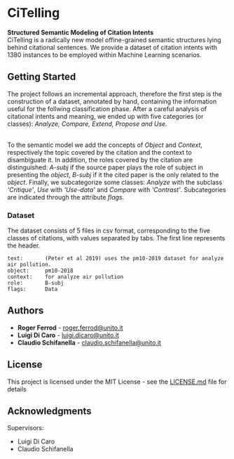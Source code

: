 # CiTelling

<b>Structured Semantic Modeling of Citation Intents</b><br>
CiTelling is a radically new model offine-grained semantic structures lying behind citational sentences.
We provide a dataset of citation intents with 1380 instances to be employed within Machine Learning scenarios.

## Getting Started

The project follows an incremental approach, therefore the first step is the construction of a dataset, annotated by hand, containing the information useful for the follwing classification phase.
After a careful analysis of citational intents and meaning, we ended up with five categories (or classes): <i>Analyze, Compare, Extend, Propose and Use.</i> </br>
</br>

To the semantic model we add the concepts of <i>Object</i> and <i>Context</i>, respectively the topic covered by the citation and the context to disambiguate it. In addition, the roles covered by the citation are distinguished: <i>A-subj</i> if the source paper plays the role of subject in presenting the <i>object</i>, <i>B-subj</i> if it the cited paper is the only related to the <i>object</i>. Finally, we subcategorize some classes: <i>Analyze</i> with the subclass <i>'Critique'</i>, <i>Use</i> with <i>'Use-data'</i> and <i>Compare</i> with <i>'Contrast'</i>. Subcategories are indicated through the attribute <i>flags</i>.


### Dataset

The dataset consists of 5 files in csv format, corresponding to the five classes of citations, with values separated by tabs. The first line represents the header.
```
text:       (Peter et al 2019) uses the pm10-2019 dataset for analyze air pollution.
object:     pm10-2018
context:    for analyze air pollution
role:       B-subj
flags:      Data
```


## Authors

* **Roger Ferrod** - [roger.ferrod@unito.it](mailto:roger.ferrod@unito.it)
* **Luigi Di Caro** - [luigi.dicaro@unito.it](mailto:luigi.dicaro@unito.it)
* **Claudio Schifanella** - [claudio.schifanella@unito.it](mailto:claudio.schifanella@unito.it)

## License

This project is licensed under the MIT License - see the [LICENSE.md](LICENSE.md) file for details

## Acknowledgments

Supervisors:
* Luigi Di Caro
* Claudio Schifanella
